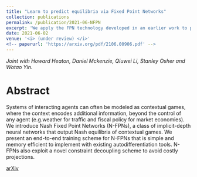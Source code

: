 ```yaml
---
title: "Learn to predict equilibria via Fixed Point Networks"
collection: publications
permalink: /publication/2021-06-NFPN
excerpt: 'We apply the FPN technology developed in an earlier work to predict Nash equilibria in parametrized games.'
date: 2021-06-02
venue: '<i> (under review) </i>'
<!-- paperurl: 'https://arxiv.org/pdf/2106.00906.pdf' -->
---
```

<i> Joint with Howard Heaton, Daniel Mckenzie, Qiuwei Li, Stanley Osher and Wotao Yin.</i>

Abstract
======
Systems of interacting agents can often be modeled as contextual games, where the context encodes additional information, beyond the control of any agent (e.g.weather for traffic and fiscal policy for market economies). We introduce Nash Fixed Point Networks (N-FPNs), a class of implicit-depth neural networks that output Nash equilibria of contextual games. We present an end-to-end training scheme for N-FPNs that is simple and memory efficient to implement with existing autodifferentiation tools. N-FPNs also exploit a novel constraint decoupling scheme to avoid costly projections. 

[arXiv](https://arxiv.org/abs/2106.00906)

